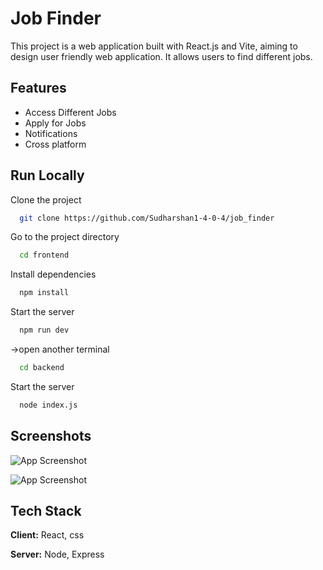 
# Job Finder

This project is a web application built with React.js and Vite, aiming to design user friendly web application. It allows users to find different jobs.


## Features

- Access Different Jobs
- Apply for Jobs
- Notifications
- Cross platform


## Run Locally

Clone the project

```bash
  git clone https://github.com/Sudharshan1-4-0-4/job_finder
```

Go to the project directory

```bash
  cd frontend
```

Install dependencies

```bash
  npm install
```

Start the server

```bash
  npm run dev
```
->open another terminal

```bash
  cd backend
```
Start the server
```bash
  node index.js
```


## Screenshots

![App Screenshot](https://drive.usercontent.google.com/download?id=1PMZzT1u9w1lwcSJTQRuq61GnIYOH-8P0&export=view&authuser=0)

![App Screenshot](https://drive.usercontent.google.com/download?id=1mrEz2fL5jN6jdonaSSFqKihfPNKOR3Ov&export=view&authuser=0)


## Tech Stack

**Client:** React, css

**Server:** Node, Express

